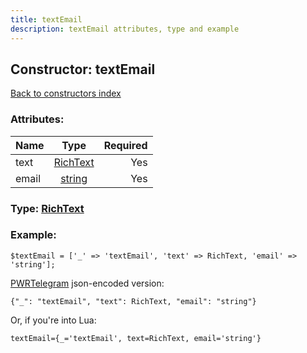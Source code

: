```yaml
---
title: textEmail
description: textEmail attributes, type and example
---
```

## Constructor: textEmail  
[Back to constructors index](index.md)



### Attributes:

| Name     |    Type       | Required |
|----------|:-------------:|---------:|
|text|[RichText](../types/RichText.md) | Yes|
|email|[string](../types/string.md) | Yes|



### Type: [RichText](../types/RichText.md)


### Example:

```
$textEmail = ['_' => 'textEmail', 'text' => RichText, 'email' => 'string'];
```  

[PWRTelegram](https://pwrtelegram.xyz) json-encoded version:

```
{"_": "textEmail", "text": RichText, "email": "string"}
```


Or, if you're into Lua:  


```
textEmail={_='textEmail', text=RichText, email='string'}

```


